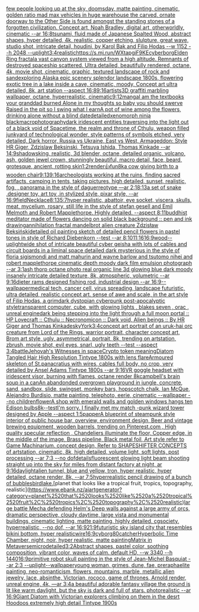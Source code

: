 [few people looking up at the sky, doomsday, matte painting, cinematic, golden ratio mad max vehicles in huge warehouse the carved, ornate doorway to the Other Side is found amongst the standing stones of a forgotten civilization. Concept art, Noah Bradley, digital art, otherworldly, cinematic --ar 16:8](https://www.ebank.nz/aiartgenerator?category=few%2520people%2520looking%2520up%2520at%2520the%2520sky%2C%2520doomsday%2C%2520matte%2520painting%2C%2520cinematic%2C%2520golden%2520ratio%2520mad%2520max%2520vehicles%2520in%2520huge%2520warehouse%2520the%2520carved%2C%2520ornate%2520doorway%2520to%2520the%2520Other%2520Side%2520is%2520found%2520amongst%2520the%2520standing%2520stones%2520of%2520a%2520forgotten%2520civilization.%2520Concept%2520art%2C%2520Noah%2520Bradley%2C%2520digital%2520art%2C%2520otherworldly%2C%2520cinematic%2520--ar%252016%3A8)[tsunami, fluid made of Japanese Spalted Wood, abstract shapes, hyper detailed, 4k, realistic, copper etching, slulpture, great wave, studio shot, intricate detail, houdini, by Karol Bak and Filip Hodas --w 1152 --h 2048 --uplight](https://www.ebank.nz/aiartgenerator?category=tsunami%2C%2520fluid%2520made%2520of%2520Japanese%2520Spalted%2520Wood%2C%2520abstract%2520shapes%2C%2520hyper%2520detailed%2C%25204k%2C%2520realistic%2C%2520copper%2520etching%2C%2520slulpture%2C%2520great%2520wave%2C%2520studio%2520shot%2C%2520intricate%2520detail%2C%2520houdini%2C%2520by%2520Karol%2520Bak%2520and%2520Filip%2520Hodas%2520--w%25201152%2520--h%25202048%2520--uplight)[3:4](https://www.ebank.nz/aiartgenerator?category=3%3A4)[realistic](https://www.ebank.nz/aiartgenerator?category=realistic)[<https://s.mj.run/WXtapgiF9KE>](https://www.ebank.nz/aiartgenerator?category=%3Chttps%3A//s.mj.run/WXtapgiF9KE%3E)[cyberborg](https://www.ebank.nz/aiartgenerator?category=cyberborg)[Elden Ring fractal](https://www.ebank.nz/aiartgenerator?category=Elden%2520Ring%2520fractal)[a vast canyon system viewed from a high altitude.  Remnants of destroyed spaceship scattered.  Ultra detailed, beautifully rendered, octane, 4k, movie shot, cinematic, graphic, textured landscape of rock and sand](https://www.ebank.nz/aiartgenerator?category=a%2520vast%2520canyon%2520system%2520viewed%2520from%2520a%2520high%2520altitude.%2520%2520Remnants%2520of%2520destroyed%2520spaceship%2520scattered.%2520%2520Ultra%2520detailed%2C%2520beautifully%2520rendered%2C%2520octane%2C%25204k%2C%2520movie%2520shot%2C%2520cinematic%2C%2520graphic%2C%2520textured%2520landscape%2520of%2520rock%2520and%2520sand)[exploring Alaska epic scenery splendor landscape 1800s, flowering exotic tree in a lake inside a cave, cinematic, moody, Concept art ultra detailed, 8k, art station --aspect 16:8](https://www.ebank.nz/aiartgenerator?category=exploring%2520Alaska%2520epic%2520scenery%2520splendor%2520landscape%25201800s%2C%2520flowering%2520exotic%2520tree%2520in%2520a%2520lake%2520inside%2520a%2520cave%2C%2520cinematic%2C%2520moody%2C%2520Concept%2520art%2520ultra%2520detailed%2C%25208k%2C%2520art%2520station%2520--aspect%252016%3A8)[9:16](https://www.ebank.nz/aiartgenerator?category=9%3A16)[artists](https://www.ebank.nz/aiartgenerator?category=artists)[3D graffiti marbling wallpaper, octane, hyperrealistic, cinematic](https://www.ebank.nz/aiartgenerator?category=3D%2520graffiti%2520marbling%2520wallpaper%2C%2520octane%2C%2520hyperrealistic%2C%2520cinematic)[9:12](https://www.ebank.nz/aiartgenerator?category=9%3A12)[manga](https://www.ebank.nz/aiartgenerator?category=manga)[I am the textbooks your granddad burned Alone in my thoughts so baby you should swerve Raised in the pit so I swing what I earn](https://www.ebank.nz/aiartgenerator?category=I%2520am%2520the%2520textbooks%2520your%2520granddad%2520burned%2520Alone%2520in%2520my%2520thoughts%2520so%2520baby%2520you%2520should%2520swerve%2520Raised%2520in%2520the%2520pit%2520so%2520I%2520swing%2520what%2520I%2520earn)[A pot of wine among the flowers, drinking alone without a blind date](https://www.ebank.nz/aiartgenerator?category=A%2520pot%2520of%2520wine%2520among%2520the%2520flowers%2C%2520drinking%2520alone%2520without%2520a%2520blind%2520date)[detailed](https://www.ebank.nz/aiartgenerator?category=detailed)[xenomorph ninja black](https://www.ebank.nz/aiartgenerator?category=xenomorph%2520ninja%2520black)[macrophotography](https://www.ebank.nz/aiartgenerator?category=macrophotography)[dark iridescent entities traversing into the light out of a black void of Spacetime, the realm and throne of Cthulu, weapon filled junkyard of technological wonder, style patterns of symbols etched, very detailed, Dark horror, Russia vs Ukraine, East vs West, Armageddon: Style HR Giger, Zdzislaw Beksinski, Tetsuya Ishida, Thomas Kinkade --ar 14:9](https://www.ebank.nz/aiartgenerator?category=dark%2520iridescent%2520entities%2520traversing%2520into%2520the%2520light%2520out%2520of%2520a%2520black%2520void%2520of%2520Spacetime%2C%2520the%2520realm%2520and%2520throne%2520of%2520Cthulu%2C%2520weapon%2520filled%2520junkyard%2520of%2520technological%2520wonder%2C%2520style%2520patterns%2520of%2520symbols%2520etched%2C%2520very%2520detailed%2C%2520Dark%2520horror%2C%2520Russia%2520vs%2520Ukraine%2C%2520East%2520vs%2520West%2C%2520Armageddon%3A%2520Style%2520HR%2520Giger%2C%2520Zdzislaw%2520Beksinski%2C%2520Tetsuya%2520Ishida%2C%2520Thomas%2520Kinkade%2520--ar%252014%3A9)[shadows](https://www.ebank.nz/aiartgenerator?category=shadows)[king, realistic, 3d blender, octane, detailed organic, volcano, ash, golden jewel crown, stunningly beautiful, macro detail, face, beard, grotesque, ancient, rotting skin](https://www.ebank.nz/aiartgenerator?category=king%2C%2520realistic%2C%25203d%2520blender%2C%2520octane%2C%2520detailed%2520organic%2C%2520volcano%2C%2520ash%2C%2520golden%2520jewel%2520crown%2C%2520stunningly%2520beautiful%2C%2520macro%2520detail%2C%2520face%2C%2520beard%2C%2520grotesque%2C%2520ancient%2C%2520rotting%2520skin)[1:2](https://www.ebank.nz/aiartgenerator?category=1%3A2)[render](https://www.ebank.nz/aiartgenerator?category=render)[👍](https://www.ebank.nz/aiartgenerator?category=%F0%9F%91%8D)[fun](https://www.ebank.nz/aiartgenerator?category=fun)[8k](https://www.ebank.nz/aiartgenerator?category=8k)[a cow giving birth to a wooden chair](https://www.ebank.nz/aiartgenerator?category=a%2520cow%2520giving%2520birth%2520to%2520a%2520wooden%2520chair)[9:13](https://www.ebank.nz/aiartgenerator?category=9%3A13)[9:16](https://www.ebank.nz/aiartgenerator?category=9%3A16)[archeologists working at the ruins, finding sacred artifacts, camping in tents, taking pictures, high detailed, sunset, realistic, fog, , panorama in the style of daguerreotype ––ar 2:1](https://www.ebank.nz/aiartgenerator?category=archeologists%2520working%2520at%2520the%2520ruins%2C%2520finding%2520sacred%2520artifacts%2C%2520camping%2520in%2520tents%2C%2520taking%2520pictures%2C%2520high%2520detailed%2C%2520sunset%2C%2520realistic%2C%2520fog%2C%2520%2C%2520panorama%2520in%2520the%2520style%2520of%2520daguerreotype%2520%E2%80%93%E2%80%93ar%25202%3A1)[8:13](https://www.ebank.nz/aiartgenerator?category=8%3A13)[a set of snake ,designer toy, art toy ,in stylized style, pixar style, --ar 16:9](https://www.ebank.nz/aiartgenerator?category=a%2520set%2520of%2520snake%2520%2Cdesigner%2520toy%2C%2520art%2520toy%2520%2Cin%2520stylized%2520style%2C%2520pixar%2520style%2C%2520--ar%252016%3A9)[field](https://www.ebank.nz/aiartgenerator?category=field)[Necklace](https://www.ebank.nz/aiartgenerator?category=Necklace)[8:13](https://www.ebank.nz/aiartgenerator?category=8%3A13)[5:7](https://www.ebank.nz/aiartgenerator?category=5%3A7)[hyper realistic, abattoir, eye socket, viscera, skulls, meat, mycelium, rosary, still life in the style of stefan gesell and  Emil Melmoth and Robert Mapplethorpe. Highly detailed.  --aspect 8:11](https://www.ebank.nz/aiartgenerator?category=hyper%2520realistic%2C%2520abattoir%2C%2520eye%2520socket%2C%2520viscera%2C%2520skulls%2C%2520meat%2C%2520mycelium%2C%2520rosary%2C%2520still%2520life%2520in%2520the%2520style%2520of%2520stefan%2520gesell%2520and%2520%2520Emil%2520Melmoth%2520and%2520Robert%2520Mapplethorpe.%2520Highly%2520detailed.%2520%2520--aspect%25208%3A11)[buddhist meditator made of flowers dancing on solid black background :: pen and ink drawing](https://www.ebank.nz/aiartgenerator?category=buddhist%2520meditator%2520made%2520of%2520flowers%2520dancing%2520on%2520solid%2520black%2520background%2520%3A%3A%2520pen%2520and%2520ink%2520drawing)[annihilation fractal mandelbrot alien creature Zdzisław Beksiński](https://www.ebank.nz/aiartgenerator?category=annihilation%2520fractal%2520mandelbrot%2520alien%2520creature%2520Zdzis%C5%82aw%2520Beksi%C5%84ski)[detailed oil painting sketch of detailed pencil flowers in pastel tones in style of Richard Diebenkorn  --test --ar 8:10](https://www.ebank.nz/aiartgenerator?category=detailed%2520oil%2520painting%2520sketch%2520of%2520detailed%2520pencil%2520flowers%2520in%2520pastel%2520tones%2520in%2520style%2520of%2520Richard%2520Diebenkorn%2520%2520--test%2520--ar%25208%3A10)[](https://www.ebank.nz/aiartgenerator?category=)[11:16](https://www.ebank.nz/aiartgenerator?category=11%3A16)[16:9](https://www.ebank.nz/aiartgenerator?category=16%3A9)[wood](https://www.ebank.nz/aiartgenerator?category=wood)[--uplight](https://www.ebank.nz/aiartgenerator?category=--uplight)[wide shot of intricate beautiful cyber geisha with lots of cables and circuit boards in a liminal space detailed dark mysterious in the style of floria sigismondi and matt mahurin and wayne barlow and tsutomo nihei and robert mapplethorpe cinematic depth moody dark film emulsion photograph --ar 3:1](https://www.ebank.nz/aiartgenerator?category=wide%2520shot%2520of%2520intricate%2520beautiful%2520cyber%2520geisha%2520with%2520lots%2520of%2520cables%2520and%2520circuit%2520boards%2520in%2520a%2520liminal%2520space%2520detailed%2520dark%2520mysterious%2520in%2520the%2520style%2520of%2520floria%2520sigismondi%2520and%2520matt%2520mahurin%2520and%2520wayne%2520barlow%2520and%2520tsutomo%2520nihei%2520and%2520robert%2520mapplethorpe%2520cinematic%2520depth%2520moody%2520dark%2520film%2520emulsion%2520photograph%2520--ar%25203%3A1)[ash thorp octane photo real organic line 3d glowing blue dark moody insanely intricate detailed texture, 8k, atmospheric, volumetric --ar 9:16](https://www.ebank.nz/aiartgenerator?category=ash%2520thorp%2520octane%2520photo%2520real%2520organic%2520line%25203d%2520glowing%2520blue%2520dark%2520moody%2520insanely%2520intricate%2520detailed%2520texture%2C%25208k%2C%2520atmospheric%2C%2520volumetric%2520--ar%25209%3A16)[dieter rams designed fishing rod, industrial design --ar 16:9](https://www.ebank.nz/aiartgenerator?category=dieter%2520rams%2520designed%2520fishing%2520rod%2C%2520industrial%2520design%2520--ar%252016%3A9)[--wallpaper](https://www.ebank.nz/aiartgenerator?category=--wallpaper)[medical tech, cancer cell, virus spreading, landscape futuristic, ultra detailed, realistic concept art. sense of awe and scale, in the art style of Filip Hodas, a grimdark dystopian cyberpunk post-apocalyptic style](https://www.ebank.nz/aiartgenerator?category=medical%2520tech%2C%2520cancer%2520cell%2C%2520virus%2520spreading%2C%2520landscape%2520futuristic%2C%2520ultra%2520detailed%2C%2520realistic%2520concept%2520art.%2520sense%2520of%2520awe%2520and%2520scale%2C%2520in%2520the%2520art%2520style%2520of%2520Filip%2520Hodas%2C%2520a%2520grimdark%2520dystopian%2520cyberpunk%2520post-apocalyptic%2520style)[transparent computer, cube, with glowing lights , blakes seven , orac , unreal engine](https://www.ebank.nz/aiartgenerator?category=transparent%2520computer%2C%2520cube%2C%2520with%2520glowing%2520lights%2520%2C%2520blakes%2520seven%2520%2C%2520orac%2520%2C%2520unreal%2520engine)[dark being stepping into the light through a full moon portal :: HP Lovecraft :: Cthulu :: Necronomicon :: Dark void, Alien beings :: By HR Giger and Thomas Kinkade](https://www.ebank.nz/aiartgenerator?category=dark%2520being%2520stepping%2520into%2520the%2520light%2520through%2520a%2520full%2520moon%2520portal%2520%3A%3A%2520HP%2520Lovecraft%2520%3A%3A%2520Cthulu%2520%3A%3A%2520Necronomicon%2520%3A%3A%2520Dark%2520void%2C%2520Alien%2520beings%2520%3A%3A%2520By%2520HR%2520Giger%2520and%2520Thomas%2520Kinkade)[sky](https://www.ebank.nz/aiartgenerator?category=sky)[York](https://www.ebank.nz/aiartgenerator?category=York)[3:4](https://www.ebank.nz/aiartgenerator?category=3%3A4)[concept art portrait of an uruk-hai orc creature from Lord of the Rings, warrior portrait, character concept art, Brom art style, ugly, asymmetrical, portrait, 8k, trending on artstation, zbrush, movie shot, evil eyes, snarl, ugly teeth --test --aspect 3:4](https://www.ebank.nz/aiartgenerator?category=concept%2520art%2520portrait%2520of%2520an%2520uruk-hai%2520orc%2520creature%2520from%2520Lord%2520of%2520the%2520Rings%2C%2520warrior%2520portrait%2C%2520character%2520concept%2520art%2C%2520Brom%2520art%2520style%2C%2520ugly%2C%2520asymmetrical%2C%2520portrait%2C%25208k%2C%2520trending%2520on%2520artstation%2C%2520zbrush%2C%2520movie%2520shot%2C%2520evil%2520eyes%2C%2520snarl%2C%2520ugly%2520teeth%2520--test%2520--aspect%25203%3A4)[battle](https://www.ebank.nz/aiartgenerator?category=battle)[Jehovah's Witnesses in space](https://www.ebank.nz/aiartgenerator?category=Jehovah%27s%2520Witnesses%2520in%2520space)[Crypto token meaning](https://www.ebank.nz/aiartgenerator?category=Crypto%2520token%2520meaning)[Diatom Tangled Hair High Resolution Tintype 1800s with lens flare](https://www.ebank.nz/aiartgenerator?category=Diatom%2520Tangled%2520Hair%2520High%2520Resolution%2520Tintype%25201800s%2520with%2520lens%2520flare)[Armoured skeleton of St.panacratius with wires,  cables full body, no crop, very detailed by Ansel Adams Tintype 1800s --ar  9:16](https://www.ebank.nz/aiartgenerator?category=Armoured%2520skeleton%2520of%2520St.panacratius%2520with%2520wires%2C%2520%2520cables%2520full%2520body%2C%2520no%2520crop%2C%2520very%2520detailed%2520by%2520Ansel%2520Adams%2520Tintype%25201800s%2520--ar%2520%25209%3A16)[VR goggle headset with iridescent visor, burning with flames, octane render 8k](https://www.ebank.nz/aiartgenerator?category=VR%2520goggle%2520headset%2520with%2520iridescent%2520visor%2C%2520burning%2520with%2520flames%2C%2520octane%2520render%25208k)[campbell's brain soup in a can](https://www.ebank.nz/aiartgenerator?category=campbell%27s%2520brain%2520soup%2520in%2520a%2520can)[An abandonded overgrown playground in jungle, concrete, sand, sandbox, slide, swingset, monkey bars, hopscotch chalk, Ian McQue, Alejandro Burdisio, matte painting, telephoto, eerie, cinematic --wallpaper --no children](https://www.ebank.nz/aiartgenerator?category=An%2520abandonded%2520overgrown%2520playground%2520in%2520jungle%2C%2520concrete%2C%2520sand%2C%2520sandbox%2C%2520slide%2C%2520swingset%2C%2520monkey%2520bars%2C%2520hopscotch%2520chalk%2C%2520Ian%2520McQue%2C%2520Alejandro%2520Burdisio%2C%2520matte%2520painting%2C%2520telephoto%2C%2520eerie%2C%2520cinematic%2520--wallpaper%2520--no%2520children)[flower](https://www.ebank.nz/aiartgenerator?category=flower)[A shop with emerald walls and golden windows hangs ten Edison bulbs](https://www.ebank.nz/aiartgenerator?category=A%2520shop%2520with%2520emerald%2520walls%2520and%2520golden%2520windows%2520hangs%2520ten%2520Edison%2520bulbs)[8k](https://www.ebank.nz/aiartgenerator?category=8k)[--test](https://www.ebank.nz/aiartgenerator?category=--test)[I'm sorry. I finally met my match -](https://www.ebank.nz/aiartgenerator?category=I%27m%2520sorry.%2520I%2520finally%2520met%2520my%2520match%2520-)[punk wizard tower designed by Apple --aspect 1:5](https://www.ebank.nz/aiartgenerator?category=punk%2520wizard%2520tower%2520designed%2520by%2520Apple%2520--aspect%25201%3A5)[papper](https://www.ebank.nz/aiartgenerator?category=papper)[A blueprint of steampunk style interior of public house bar,  overview, environment  design,  Beer and vintage brewing equipment, wooden barrels,  trending on Pinterest.com  , High quality specular reflection ,  Chandeliers illuminate the floor, Copper  edge, in the middle of the image, Brass pipeline,  Black metal foil,  Art style refer to Game Machinarium.  concept design, Refer to SHAPESHIFTER CONCEPTS  of artstation, cinematic,  8k, high detailed,  volume light,  soft lights,  post processing    --ar 7:3   --no dof](https://www.ebank.nz/aiartgenerator?category=A%2520blueprint%2520of%2520steampunk%2520style%2520interior%2520of%2520public%2520house%2520bar%2C%2520%2520overview%2C%2520environment%2520%2520design%2C%2520%2520Beer%2520and%2520vintage%2520brewing%2520equipment%2C%2520wooden%2520barrels%2C%2520%2520trending%2520on%2520Pinterest.com%2520%2520%2C%2520High%2520quality%2520specular%2520reflection%2520%2C%2520%2520Chandeliers%2520illuminate%2520the%2520floor%2C%2520Copper%2520%2520edge%2C%2520in%2520the%2520middle%2520of%2520the%2520image%2C%2520Brass%2520pipeline%2C%2520%2520Black%2520metal%2520foil%2C%2520%2520Art%2520style%2520refer%2520to%2520Game%2520Machinarium.%2520%2520concept%2520design%2C%2520Refer%2520to%2520SHAPESHIFTER%2520CONCEPTS%2520%2520of%2520artstation%2C%2520cinematic%2C%2520%25208k%2C%2520high%2520detailed%2C%2520%2520volume%2520light%2C%2520%2520soft%2520lights%2C%2520%2520post%2520processing%2520%2520%2520%2520--ar%25207%3A3%2520%2520%2520--no%2520dof)[details](https://www.ebank.nz/aiartgenerator?category=details)[fluorescent glowing light beam shooting straight up into the sky for miles from distant factory at night, ar 9:16](https://www.ebank.nz/aiartgenerator?category=fluorescent%2520glowing%2520light%2520beam%2520shooting%2520straight%2520up%2520into%2520the%2520sky%2520for%2520miles%2520from%2520distant%2520factory%2520at%2520night%2C%2520ar%25209%3A16)[daylight](https://www.ebank.nz/aiartgenerator?category=daylight)[alien tunnel, blue and yellow, tron, hyper realistic, hyper detailed, octane render, 8k, --ar 7:5](https://www.ebank.nz/aiartgenerator?category=alien%2520tunnel%2C%2520blue%2520and%2520yellow%2C%2520tron%2C%2520hyper%2520realistic%2C%2520hyper%2520detailed%2C%2520octane%2520render%2C%25208k%2C%2520--ar%25207%3A5)[hyperrealistic pencil drawing of a bunch of bubbles](https://www.ebank.nz/aiartgenerator?category=hyperrealistic%2520pencil%2520drawing%2520of%2520a%2520bunch%2520of%2520bubbles)[bird](https://www.ebank.nz/aiartgenerator?category=bird)[lake.](https://www.ebank.nz/aiartgenerator?category=lake.)[planet that looks like a tropical fruit, tropics, topography, realistic](https://www.ebank.nz/aiartgenerator?category=planet%2520that%2520looks%2520like%2520a%2520tropical%2520fruit%2C%2520tropics%2C%2520topography%2C%2520realistic)[large battle Mecha defending Helm's Deep walls against a large army of orcs, dramatic perspective, cloudy daytime, large vista and monumental buildings, cinematic lighting, matte painting, highly detailed, cgsociety, hyperrealistic, --no dof, --ar 16:9](https://www.ebank.nz/aiartgenerator?category=large%2520battle%2520Mecha%2520defending%2520Helm%27s%2520Deep%2520walls%2520against%2520a%2520large%2520army%2520of%2520orcs%2C%2520dramatic%2520perspective%2C%2520cloudy%2520daytime%2C%2520large%2520vista%2520and%2520monumental%2520buildings%2C%2520cinematic%2520lighting%2C%2520matte%2520painting%2C%2520highly%2520detailed%2C%2520cgsociety%2C%2520hyperrealistic%2C%2520--no%2520dof%2C%2520--ar%252016%3A9)[21:9](https://www.ebank.nz/aiartgenerator?category=21%3A9)[futuristic sky island city that resembles bikini bottom, hyper realistic](https://www.ebank.nz/aiartgenerator?category=futuristic%2520sky%2520island%2520city%2520that%2520resembles%2520bikini%2520bottom%2C%2520hyper%2520realistic)[wire](https://www.ebank.nz/aiartgenerator?category=wire)[16:9](https://www.ebank.nz/aiartgenerator?category=16%3A9)[cyborg](https://www.ebank.nz/aiartgenerator?category=cyborg)[80](https://www.ebank.nz/aiartgenerator?category=80)[catcher](https://www.ebank.nz/aiartgenerator?category=catcher)[Hyperbolic Time Chamber, night, noir, hyper realistic, matte painting](https://www.ebank.nz/aiartgenerator?category=Hyperbolic%2520Time%2520Chamber%2C%2520night%2C%2520noir%2C%2520hyper%2520realistic%2C%2520matte%2520painting)[Matrix in Metaverse](https://www.ebank.nz/aiartgenerator?category=Matrix%2520in%2520Metaverse)[microdetailed](https://www.ebank.nz/aiartgenerator?category=microdetailed)[3:2](https://www.ebank.nz/aiartgenerator?category=3%3A2)[Abstract shapes, pastel color, soothing composition, vibrant color, waves of calm. default HD, --w 3340 --h 1440](https://www.ebank.nz/aiartgenerator?category=Abstract%2520shapes%2C%2520pastel%2520color%2C%2520soothing%2520composition%2C%2520vibrant%2520color%2C%2520waves%2520of%2520calm.%2520default%2520HD%2C%2520--w%25203340%2520--h%25201440)[16:9](https://www.ebank.nz/aiartgenerator?category=16%3A9)[primitive robot skull painting in the style of Jean-Michel Basquiat --ar 2:3 --uplight](https://www.ebank.nz/aiartgenerator?category=primitive%2520robot%2520skull%2520painting%2520in%2520the%2520style%2520of%2520Jean-Michel%2520Basquiat%2520--ar%25202%3A3%2520--uplight)[--wallpaper](https://www.ebank.nz/aiartgenerator?category=--wallpaper)[young woman, grimes, dune, fae, preraphaelite painting, neo-romanticism, flowers, mountains, marble, metallic alien jewelry, lace, absinthe, Victorian, rococo, game of thrones, Arnold render, unreal engine, 4k, —ar 3:4](https://www.ebank.nz/aiartgenerator?category=young%2520woman%2C%2520grimes%2C%2520dune%2C%2520fae%2C%2520preraphaelite%2520painting%2C%2520neo-romanticism%2C%2520flowers%2C%2520mountains%2C%2520marble%2C%2520metallic%2520alien%2520jewelry%2C%2520lace%2C%2520absinthe%2C%2520Victorian%2C%2520rococo%2C%2520game%2520of%2520thrones%2C%2520Arnold%2520render%2C%2520unreal%2520engine%2C%25204k%2C%2520%E2%80%94ar%25203%3A4)[a beautiful adorable fantasy village the ground is lit like warm daylight, but the sky is dark and full of stars. photorealistic --ar 16:9](https://www.ebank.nz/aiartgenerator?category=a%2520beautiful%2520adorable%2520fantasy%2520village%2520the%2520ground%2520is%2520lit%2520like%2520warm%2520daylight%2C%2520but%2520the%2520sky%2520is%2520dark%2520and%2520full%2520of%2520stars.%2520photorealistic%2520--ar%252016%3A9)[Giant Diatom with Victorian explorers climbing on them in the desrt Hoodoos extremely high detail Tintype 1900s](https://www.ebank.nz/aiartgenerator?category=Giant%2520Diatom%2520with%2520Victorian%2520explorers%2520climbing%2520on%2520them%2520in%2520the%2520desrt%2520Hoodoos%2520extremely%2520high%2520detail%2520Tintype%25201900s)